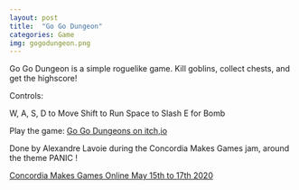 ```yaml
---
layout: post
title:  "Go Go Dungeon"
categories: Game
img: gogodungeon.png
---
```

Go Go Dungeon is a simple roguelike game. Kill goblins, collect chests, and get the highscore!

Controls:

W, A, S, D to Move
Shift to Run
Space to Slash
E for Bomb

Play the game: [Go Go Dungeons on itch,io](https://alexandre-lavoie.itch.io/go-go-dungeon)

Done by Alexandre Lavoie during the Concordia Makes Games jam, around the theme PANIC !

[Concordia Makes Games Online May 15th to 17th 2020](https://itch.io/jam/concordia-makes-games-online)